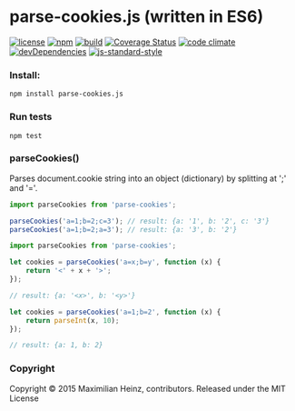 # parse-cookies.js (written in ES6)

[![license](http://img.shields.io/badge/license-MIT-blue.svg?style=flat)](https://raw.githubusercontent.com/meandmax/parse-cookies.js/master/LICENSE)
[![npm](http://img.shields.io/npm/v/parse-cookies.js.svg?style=flat)](https://www.npmjs.com/package/parse-cookies.js)
[![build](http://img.shields.io/travis/meandmax/parse-cookies.js/master.svg?style=flat)](https://travis-ci.org/meandmax/parse-cookies.js)
[![Coverage Status](https://coveralls.io/repos/meandmax/parse-cookies.js/badge.svg?branch=master&service=github)](https://coveralls.io/github/meandmax/parse-cookies.js?branch=master)
[![code climate](http://img.shields.io/codeclimate/github/meandmax/parse-cookies.js.svg?style=flat)](https://codeclimate.com/github/meandmax/parse-cookies.js)
[![devDependencies](http://img.shields.io/david/dev/meandmax/parse-cookies.js.svg?style=flat)](https://david-dm.org/meandmax/parse-cookies.js#info=devDependencies&view=table)
[![js-standard-style](https://img.shields.io/badge/code%20style-standard-brightgreen.svg?style=flat)](https://github.com/feross/standard)

### Install:

```
npm install parse-cookies.js
```

### Run tests

```
npm test
```

### parseCookies()
Parses document.cookie string into an object (dictionary) by splitting at ';' and '='.

```javascript
import parseCookies from 'parse-cookies';

parseCookies('a=1;b=2;c=3'); // result: {a: '1', b: '2', c: '3'}
parseCookies('a=1;b=2;a=3'); // result: {a: '3', b: '2'}
```

```javascript
import parseCookies from 'parse-cookies';

let cookies = parseCookies('a=x;b=y', function (x) {
    return '<' + x + '>';
});

// result: {a: '<x>', b: '<y>'}

let cookies = parseCookies('a=1;b=2', function (x) {
    return parseInt(x, 10);
});

// result: {a: 1, b: 2}
```

### Copyright

Copyright &copy; 2015 Maximilian Heinz, contributors. Released under the MIT License
